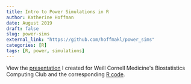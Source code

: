 ```yaml
---
title: Intro to Power Simulations in R
author: Katherine Hoffman
date: August 2019
draft: false
slug: power-sims
external_link: "https://github.com/hoffmakl/power_sims"
categories: [R]
tags: [R, power, simulations]
---
```


View the [presentation](https://wcm-computing-club.github.io/file_slides/Power%20Simulations%20in%20R.pdf) I created for Weill Cornell Medicine's Biostatistics Computing Club and the corresponding [R code](https://wcm-computing-club.github.io/file_slides/power_sims.R).
